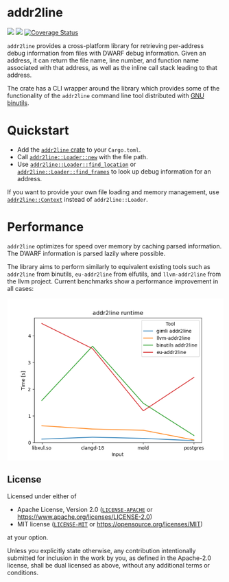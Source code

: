 # addr2line

[![](https://img.shields.io/crates/v/addr2line.svg)](https://crates.io/crates/addr2line)
[![](https://img.shields.io/docsrs/addr2line.svg)](https://docs.rs/addr2line)
[![Coverage Status](https://coveralls.io/repos/github/gimli-rs/addr2line/badge.svg?branch=master)](https://coveralls.io/github/gimli-rs/addr2line?branch=master)

`addr2line` provides a cross-platform library for retrieving per-address debug information
from files with DWARF debug information. Given an address, it can return the file name,
line number, and function name associated with that address, as well as the inline call
stack leading to that address.

The crate has a CLI wrapper around the library which provides some of
the functionality of the `addr2line` command line tool distributed with
[GNU binutils](https://sourceware.org/binutils/docs/binutils/addr2line.html).

# Quickstart
 - Add the [`addr2line` crate](https://crates.io/crates/addr2line) to your `Cargo.toml`.
 - Call [`addr2line::Loader::new`](https://docs.rs/addr2line/*/addr2line/struct.Loader.html#method.new) with the file path.
 - Use [`addr2line::Loader::find_location`](https://docs.rs/addr2line/*/addr2line/struct.Loader.html#method.find_location)
   or [`addr2line::Loader::find_frames`](https://docs.rs/addr2line/*/addr2line/struct.Loader.html#method.find_frames)
   to look up debug information for an address.

If you want to provide your own file loading and memory management, use
[`addr2line::Context`](https://docs.rs/addr2line/*/addr2line/struct.Context.html)
instead of `addr2line::Loader`.

# Performance

`addr2line` optimizes for speed over memory by caching parsed information.
The DWARF information is parsed lazily where possible.

The library aims to perform similarly to equivalent existing tools such
as `addr2line` from binutils, `eu-addr2line` from elfutils, and
`llvm-addr2line` from the llvm project. Current benchmarks show a performance
improvement in all cases:

![addr2line runtime](benchmark-time.png)

## License

Licensed under either of

  * Apache License, Version 2.0 ([`LICENSE-APACHE`](./LICENSE-APACHE) or https://www.apache.org/licenses/LICENSE-2.0)
  * MIT license ([`LICENSE-MIT`](./LICENSE-MIT) or https://opensource.org/licenses/MIT)

at your option.

Unless you explicitly state otherwise, any contribution intentionally submitted
for inclusion in the work by you, as defined in the Apache-2.0 license, shall be
dual licensed as above, without any additional terms or conditions.
